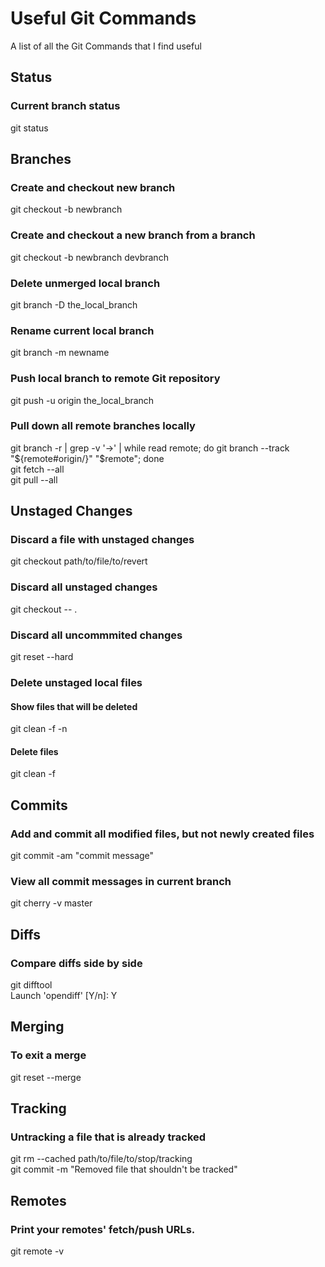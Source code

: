 # Useful Git Commands
A list of all the Git Commands that I find useful

## Status

### Current branch status
git status

## Branches

### Create and checkout new branch
git checkout -b newbranch

### Create and checkout a new branch from a branch
git checkout -b newbranch devbranch

### Delete unmerged local branch
git branch -D the_local_branch

### Rename current local branch
git branch -m newname

### Push local branch to remote Git repository
git push -u origin the_local_branch

### Pull down all remote branches locally
git branch -r | grep -v '\->' | while read remote; do git branch --track "${remote#origin/}" "$remote"; done  
git fetch --all  
git pull --all

## Unstaged Changes

### Discard a file with unstaged changes
git checkout path/to/file/to/revert

### Discard all unstaged changes
git checkout -- .

### Discard all uncommmited changes
git reset --hard

### Delete unstaged local files
#### Show files that will be deleted
git clean -f -n 
#### Delete files
git clean -f

## Commits

### Add and commit all modified files, but not newly created files
git commit -am  "commit message"

### View all commit messages in current branch
git cherry -v master

## Diffs

### Compare diffs side by side
git difftool  
Launch 'opendiff' [Y/n]: Y

## Merging

### To exit a merge
git reset --merge

## Tracking

### Untracking a file that is already tracked
git rm --cached path/to/file/to/stop/tracking  
git commit -m "Removed file that shouldn't be tracked"

## Remotes

### Print your remotes' fetch/push URLs.
git remote -v
